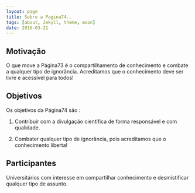 ```yaml
---
layout: page
title: Sobre a Pagina74..
tags: [about, Jekyll, theme, moon]
date: 2016-03-21
---
```


## Motivação

O que move a Página73 é o compartilhamento de conhecimento e combate a qualquer tipo de ignorância. Acreditamos que o conhecimento deve ser livre e acessível para todos!


## Objetivos

Os objetivos da Página74 são :

1. Contribuir com a divulgação científica de forma responsável e com qualidade.

2. Combater qualquer tipo de ignorância, pois acreditamos que o conhecimento liberta!

## Participantes

Universitários com interesse em compartilhar conhecimento e desmistificar qualquer tipo de assunto.
